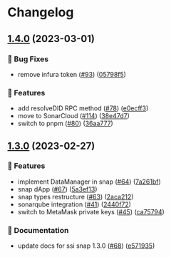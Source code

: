 # Changelog

## [1.4.0](https://github.com/blockchain-lab-um/ssi-snap/compare/ssi-snap-connector-v1.3.0...ssi-snap-connector-v1.4.0) (2023-03-01)


### :bug: Bug Fixes

* remove infura token ([#93](https://github.com/blockchain-lab-um/ssi-snap/issues/93)) ([05798f5](https://github.com/blockchain-lab-um/ssi-snap/commit/05798f5fd22fca36ffe4b30d276b2957e4772bfe))


### :rocket: Features

* add resolveDID RPC method ([#78](https://github.com/blockchain-lab-um/ssi-snap/issues/78)) ([e0ecff3](https://github.com/blockchain-lab-um/ssi-snap/commit/e0ecff3ad13aebe5cfe70130786544bcd8f027c4))
* move to SonarCloud ([#114](https://github.com/blockchain-lab-um/ssi-snap/issues/114)) ([38e47d7](https://github.com/blockchain-lab-um/ssi-snap/commit/38e47d70f2b080a277aa75a54bdba282cb11863e))
* switch to pnpm ([#80](https://github.com/blockchain-lab-um/ssi-snap/issues/80)) ([36aa777](https://github.com/blockchain-lab-um/ssi-snap/commit/36aa7772631c8785f527aa15af8e1591611f043f))

## [1.3.0](https://github.com/blockchain-lab-um/ssi-snap/compare/ssi-snap-connector-v1.0.8...ssi-snap-connector-v1.3.0) (2023-02-27)


### :rocket: Features

* implement DataManager in snap ([#64](https://github.com/blockchain-lab-um/ssi-snap/issues/64)) ([7a261bf](https://github.com/blockchain-lab-um/ssi-snap/commit/7a261bfb2c25c97a8190c0e2f77d329d2fa58ecd))
* snap dApp ([#67](https://github.com/blockchain-lab-um/ssi-snap/issues/67)) ([5a3ef13](https://github.com/blockchain-lab-um/ssi-snap/commit/5a3ef1370fe870dc297a9e799f692bdf717e6d1e))
* snap types restructure ([#63](https://github.com/blockchain-lab-um/ssi-snap/issues/63)) ([2aca212](https://github.com/blockchain-lab-um/ssi-snap/commit/2aca2129ae8815e14c3d8bdc123fd64fff0bb94a))
* sonarqube integration ([#41](https://github.com/blockchain-lab-um/ssi-snap/issues/41)) ([2440f72](https://github.com/blockchain-lab-um/ssi-snap/commit/2440f72222fce8ba11448a83043ac76ff9a73c62))
* switch to MetaMask private keys ([#45](https://github.com/blockchain-lab-um/ssi-snap/issues/45)) ([ca75794](https://github.com/blockchain-lab-um/ssi-snap/commit/ca757948b835c8fee727b6c490a1beac42296216))


### :page_with_curl: Documentation

* update docs for ssi snap 1.3.0 ([#68](https://github.com/blockchain-lab-um/ssi-snap/issues/68)) ([e571935](https://github.com/blockchain-lab-um/ssi-snap/commit/e571935111e69b97026b0ab811e22ff038a6535e))
